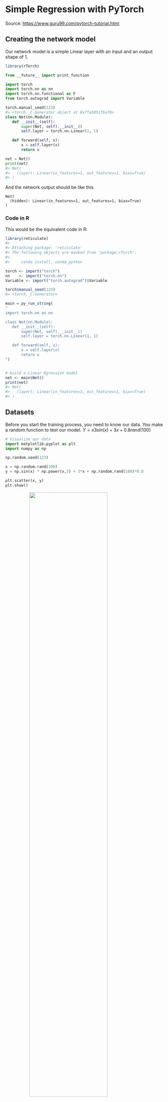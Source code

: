 
# Simple Regression with PyTorch

Source: https://www.guru99.com/pytorch-tutorial.html

## Creating the network model

Our network model is a simple Linear layer with an input and an output shape of 1.


```r
library(rTorch)
```




```python
from __future__ import print_function

import torch
import torch.nn as nn
import torch.nn.functional as F
from torch.autograd import Variable

torch.manual_seed(123)
#> <torch._C.Generator object at 0x7fa5051f6a70>
class Net(nn.Module):
   def __init__(self):
       super(Net, self).__init__()
       self.layer = torch.nn.Linear(1, 1)

   def forward(self, x):
       x = self.layer(x)      
       return x

net = Net()
print(net)
#> Net(
#>   (layer): Linear(in_features=1, out_features=1, bias=True)
#> )
```

And the network output should be like this

```
Net(
  (hidden): Linear(in_features=1, out_features=1, bias=True)
)
```

### Code in R
This would be the equivalent code in R:


```r
library(reticulate)
#> 
#> Attaching package: 'reticulate'
#> The following objects are masked from 'package:rTorch':
#> 
#>     conda_install, conda_python

torch <- import("torch")
nn    <- import("torch.nn")
Variable <- import("torch.autograd")$Variable

torch$manual_seed(123)
#> <torch._C.Generator>

main = py_run_string(
"
import torch.nn as nn

class Net(nn.Module):
   def __init__(self):
       super(Net, self).__init__()
       self.layer = torch.nn.Linear(1, 1)

   def forward(self, x):
       x = self.layer(x)      
       return x
")


# build a Linear Rgression model
net <- main$Net()
print(net)
#> Net(
#>   (layer): Linear(in_features=1, out_features=1, bias=True)
#> )
```


## Datasets

Before you start the training process, you need to know our data. You make a random function to test our model. $Y = x3 sin(x)+ 3x+0.8 rand(100)$



```python
# Visualize our data
import matplotlib.pyplot as plt
import numpy as np

np.random.seed(123)

x = np.random.rand(100)
y = np.sin(x) * np.power(x,3) + 3*x + np.random.rand(100)*0.8

plt.scatter(x, y)
plt.show()
```

<img src="09-simple_regression_files/figure-html/unnamed-chunk-5-1.png" width="70%" style="display: block; margin: auto;" />

This is the code in R:


```r
np    <- import("numpy")

np$random$seed(123L)

x = np$random$rand(100L)
y = np$sin(x) * np$power(x, 3L) + 3*x + np$random$rand(100L)*0.8

plot(x, y)
```

<img src="09-simple_regression_files/figure-html/unnamed-chunk-6-1.png" width="70%" style="display: block; margin: auto;" />


Before you start the training process, you need to convert the numpy array to Variables that supported by Torch and autograd.


```python
# convert numpy array to tensor in shape of input size
x = torch.from_numpy(x.reshape(-1,1)).float()
y = torch.from_numpy(y.reshape(-1,1)).float()
print(x, y)
#> tensor([[0.6965],
#>         [0.2861],
#>         [0.2269],
#>         [0.5513],
#>         [0.7195],
#>         [0.4231],
#>         [0.9808],
#>         [0.6848],
#>         [0.4809],
#>         [0.3921],
#>         [0.3432],
#>         [0.7290],
#>         [0.4386],
#>         [0.0597],
#>         [0.3980],
#>         [0.7380],
#>         [0.1825],
#>         [0.1755],
#>         [0.5316],
#>         [0.5318],
#>         [0.6344],
#>         [0.8494],
#>         [0.7245],
#>         [0.6110],
#>         [0.7224],
#>         [0.3230],
#>         [0.3618],
#>         [0.2283],
#>         [0.2937],
#>         [0.6310],
#>         [0.0921],
#>         [0.4337],
#>         [0.4309],
#>         [0.4937],
#>         [0.4258],
#>         [0.3123],
#>         [0.4264],
#>         [0.8934],
#>         [0.9442],
#>         [0.5018],
#>         [0.6240],
#>         [0.1156],
#>         [0.3173],
#>         [0.4148],
#>         [0.8663],
#>         [0.2505],
#>         [0.4830],
#>         [0.9856],
#>         [0.5195],
#>         [0.6129],
#>         [0.1206],
#>         [0.8263],
#>         [0.6031],
#>         [0.5451],
#>         [0.3428],
#>         [0.3041],
#>         [0.4170],
#>         [0.6813],
#>         [0.8755],
#>         [0.5104],
#>         [0.6693],
#>         [0.5859],
#>         [0.6249],
#>         [0.6747],
#>         [0.8423],
#>         [0.0832],
#>         [0.7637],
#>         [0.2437],
#>         [0.1942],
#>         [0.5725],
#>         [0.0957],
#>         [0.8853],
#>         [0.6272],
#>         [0.7234],
#>         [0.0161],
#>         [0.5944],
#>         [0.5568],
#>         [0.1590],
#>         [0.1531],
#>         [0.6955],
#>         [0.3188],
#>         [0.6920],
#>         [0.5544],
#>         [0.3890],
#>         [0.9251],
#>         [0.8417],
#>         [0.3574],
#>         [0.0436],
#>         [0.3048],
#>         [0.3982],
#>         [0.7050],
#>         [0.9954],
#>         [0.3559],
#>         [0.7625],
#>         [0.5932],
#>         [0.6917],
#>         [0.1511],
#>         [0.3989],
#>         [0.2409],
#>         [0.3435]]) tensor([[2.7166],
#>         [1.3983],
#>         [0.7679],
#>         [1.8464],
#>         [2.6614],
#>         [1.8297],
#>         [4.4034],
#>         [2.7003],
#>         [2.1778],
#>         [1.5073],
#>         [1.2966],
#>         [2.7287],
#>         [1.4884],
#>         [0.8423],
#>         [1.4895],
#>         [2.9263],
#>         [1.0114],
#>         [0.9445],
#>         [1.6729],
#>         [2.4624],
#>         [2.7788],
#>         [3.1746],
#>         [2.6593],
#>         [2.3800],
#>         [3.1382],
#>         [1.7665],
#>         [1.3082],
#>         [1.1390],
#>         [1.5341],
#>         [2.3566],
#>         [0.8612],
#>         [1.4642],
#>         [1.8066],
#>         [2.2308],
#>         [2.0962],
#>         [1.0096],
#>         [1.6538],
#>         [3.3994],
#>         [3.8747],
#>         [2.0045],
#>         [2.0884],
#>         [0.5845],
#>         [1.7039],
#>         [1.7285],
#>         [3.4602],
#>         [1.3581],
#>         [2.0949],
#>         [3.7935],
#>         [2.1950],
#>         [2.6425],
#>         [0.4948],
#>         [3.5188],
#>         [2.1628],
#>         [1.9643],
#>         [1.5740],
#>         [1.0099],
#>         [1.8123],
#>         [2.9534],
#>         [3.6986],
#>         [1.9485],
#>         [2.5445],
#>         [2.4811],
#>         [2.4700],
#>         [2.2838],
#>         [3.4392],
#>         [0.9015],
#>         [2.8687],
#>         [1.4766],
#>         [1.1847],
#>         [2.2782],
#>         [0.8885],
#>         [3.2565],
#>         [2.7141],
#>         [3.0781],
#>         [0.7763],
#>         [2.0038],
#>         [1.8270],
#>         [0.5882],
#>         [0.7793],
#>         [2.6416],
#>         [1.4162],
#>         [2.3851],
#>         [1.9140],
#>         [1.8385],
#>         [3.7822],
#>         [3.6160],
#>         [1.0941],
#>         [0.5721],
#>         [1.6683],
#>         [1.6848],
#>         [2.5068],
#>         [4.3876],
#>         [1.3866],
#>         [3.1286],
#>         [1.9197],
#>         [2.7949],
#>         [0.4797],
#>         [1.8171],
#>         [1.1042],
#>         [1.1414]])
```

### Code in R
Notice that before converting to a Torch tensor, we need first to convert the R numeric vector to a `numpy` array:

```r
# convert numpy array to tensor in shape of input size
x <- r_to_py(x)
y <- r_to_py(y)
x = torch$from_numpy(x$reshape(-1L, 1L)) #$float()
y = torch$from_numpy(y$reshape(-1L, 1L)) #$float()
print(x, y)
#> tensor([[0.6965],
#>         [0.2861],
#>         [0.2269],
#>         [0.5513],
#>         [0.7195],
#>         [0.4231],
#>         [0.9808],
#>         [0.6848],
#>         [0.4809],
#>         [0.3921],
#>         [0.3432],
#>         [0.7290],
#>         [0.4386],
#>         [0.0597],
#>         [0.3980],
#>         [0.7380],
#>         [0.1825],
#>         [0.1755],
#>         [0.5316],
#>         [0.5318],
#>         [0.6344],
#>         [0.8494],
#>         [0.7245],
#>         [0.6110],
#>         [0.7224],
#>         [0.3230],
#>         [0.3618],
#>         [0.2283],
#>         [0.2937],
#>         [0.6310],
#>         [0.0921],
#>         [0.4337],
#>         [0.4309],
#>         [0.4937],
#>         [0.4258],
#>         [0.3123],
#>         [0.4264],
#>         [0.8934],
#>         [0.9442],
#>         [0.5018],
#>         [0.6240],
#>         [0.1156],
#>         [0.3173],
#>         [0.4148],
#>         [0.8663],
#>         [0.2505],
#>         [0.4830],
#>         [0.9856],
#>         [0.5195],
#>         [0.6129],
#>         [0.1206],
#>         [0.8263],
#>         [0.6031],
#>         [0.5451],
#>         [0.3428],
#>         [0.3041],
#>         [0.4170],
#>         [0.6813],
#>         [0.8755],
#>         [0.5104],
#>         [0.6693],
#>         [0.5859],
#>         [0.6249],
#>         [0.6747],
#>         [0.8423],
#>         [0.0832],
#>         [0.7637],
#>         [0.2437],
#>         [0.1942],
#>         [0.5725],
#>         [0.0957],
#>         [0.8853],
#>         [0.6272],
#>         [0.7234],
#>         [0.0161],
#>         [0.5944],
#>         [0.5568],
#>         [0.1590],
#>         [0.1531],
#>         [0.6955],
#>         [0.3188],
#>         [0.6920],
#>         [0.5544],
#>         [0.3890],
#>         [0.9251],
#>         [0.8417],
#>         [0.3574],
#>         [0.0436],
#>         [0.3048],
#>         [0.3982],
#>         [0.7050],
#>         [0.9954],
#>         [0.3559],
#>         [0.7625],
#>         [0.5932],
#>         [0.6917],
#>         [0.1511],
#>         [0.3989],
#>         [0.2409],
#>         [0.3435]], dtype=torch.float64)
```

## Optimizer and Loss
Next, you should define the Optimizer and the Loss Function for our training process.


```python
# Define Optimizer and Loss Function
optimizer = torch.optim.SGD(net.parameters(), lr=0.2)
loss_func = torch.nn.MSELoss()
print(optimizer)
#> SGD (
#> Parameter Group 0
#>     dampening: 0
#>     lr: 0.2
#>     momentum: 0
#>     nesterov: False
#>     weight_decay: 0
#> )
print(loss_func)
#> MSELoss()
```

### Equivalent code in R

```r
# Define Optimizer and Loss Function
optimizer <- torch$optim$SGD(net$parameters(), lr=0.2)
loss_func <- torch$nn$MSELoss()
print(optimizer)
#> SGD (
#> Parameter Group 0
#>     dampening: 0
#>     lr: 0.2
#>     momentum: 0
#>     nesterov: False
#>     weight_decay: 0
#> )
print(loss_func)
#> MSELoss()
```

## Training
### Code in Python
Now let's start our training process. With an epoch of 250, you will iterate our data to find the best value for our hyperparameters.


```python
inputs = Variable(x)
outputs = Variable(y)
for i in range(250):
   prediction = net(inputs)
   loss = loss_func(prediction, outputs) 
   optimizer.zero_grad()
   loss.backward()        
   optimizer.step()       

   if i % 10 == 0:
       # plot and show learning process
       plt.cla()
       plt.scatter(x.data.numpy(), y.data.numpy())
       plt.plot(x.data.numpy(), prediction.data.numpy(), 'r-', lw=2)
       plt.text(0.5, 0, 'Loss=%.4f' % loss.data.numpy(), fontdict={'size': 10, 'color':  'red'})
       plt.pause(0.1)
```

<img src="09-simple_regression_files/figure-html/unnamed-chunk-11-1.png" width="70%" style="display: block; margin: auto;" /><img src="09-simple_regression_files/figure-html/unnamed-chunk-11-2.png" width="70%" style="display: block; margin: auto;" /><img src="09-simple_regression_files/figure-html/unnamed-chunk-11-3.png" width="70%" style="display: block; margin: auto;" /><img src="09-simple_regression_files/figure-html/unnamed-chunk-11-4.png" width="70%" style="display: block; margin: auto;" /><img src="09-simple_regression_files/figure-html/unnamed-chunk-11-5.png" width="70%" style="display: block; margin: auto;" /><img src="09-simple_regression_files/figure-html/unnamed-chunk-11-6.png" width="70%" style="display: block; margin: auto;" /><img src="09-simple_regression_files/figure-html/unnamed-chunk-11-7.png" width="70%" style="display: block; margin: auto;" /><img src="09-simple_regression_files/figure-html/unnamed-chunk-11-8.png" width="70%" style="display: block; margin: auto;" /><img src="09-simple_regression_files/figure-html/unnamed-chunk-11-9.png" width="70%" style="display: block; margin: auto;" /><img src="09-simple_regression_files/figure-html/unnamed-chunk-11-10.png" width="70%" style="display: block; margin: auto;" /><img src="09-simple_regression_files/figure-html/unnamed-chunk-11-11.png" width="70%" style="display: block; margin: auto;" /><img src="09-simple_regression_files/figure-html/unnamed-chunk-11-12.png" width="70%" style="display: block; margin: auto;" /><img src="09-simple_regression_files/figure-html/unnamed-chunk-11-13.png" width="70%" style="display: block; margin: auto;" /><img src="09-simple_regression_files/figure-html/unnamed-chunk-11-14.png" width="70%" style="display: block; margin: auto;" /><img src="09-simple_regression_files/figure-html/unnamed-chunk-11-15.png" width="70%" style="display: block; margin: auto;" /><img src="09-simple_regression_files/figure-html/unnamed-chunk-11-16.png" width="70%" style="display: block; margin: auto;" /><img src="09-simple_regression_files/figure-html/unnamed-chunk-11-17.png" width="70%" style="display: block; margin: auto;" /><img src="09-simple_regression_files/figure-html/unnamed-chunk-11-18.png" width="70%" style="display: block; margin: auto;" /><img src="09-simple_regression_files/figure-html/unnamed-chunk-11-19.png" width="70%" style="display: block; margin: auto;" /><img src="09-simple_regression_files/figure-html/unnamed-chunk-11-20.png" width="70%" style="display: block; margin: auto;" /><img src="09-simple_regression_files/figure-html/unnamed-chunk-11-21.png" width="70%" style="display: block; margin: auto;" /><img src="09-simple_regression_files/figure-html/unnamed-chunk-11-22.png" width="70%" style="display: block; margin: auto;" /><img src="09-simple_regression_files/figure-html/unnamed-chunk-11-23.png" width="70%" style="display: block; margin: auto;" /><img src="09-simple_regression_files/figure-html/unnamed-chunk-11-24.png" width="70%" style="display: block; margin: auto;" /><img src="09-simple_regression_files/figure-html/unnamed-chunk-11-25.png" width="70%" style="display: block; margin: auto;" />

```python
plt.show()
```

<img src="09-simple_regression_files/figure-html/unnamed-chunk-11-26.png" width="70%" style="display: block; margin: auto;" />

### Code in R


```r
x = x$type(torch$FloatTensor)   # make it a a FloatTensor
y = y$type(torch$FloatTensor)

inputs = Variable(x)
outputs = Variable(y)
plot(x$data$numpy(), y$data$numpy(), col = "blue")
for (i in 1:250) {
   prediction = net(inputs)
   loss = loss_func(prediction, outputs)
   optimizer$zero_grad()
   loss$backward()
   optimizer$step()

   if (i %% 10 == 0) {
       # plot and show learning process
      # points(x$data$numpy(), y$data$numpy())
      points(x$data$numpy(), prediction$data$numpy(), col="red")
       # cat(i, loss$data$numpy(), "\n")
   }
}
```

<img src="09-simple_regression_files/figure-html/unnamed-chunk-12-1.png" width="70%" style="display: block; margin: auto;" />


## Result

As you can see below, you successfully performed regression with a neural network. Actually, on every iteration, the red line in the plot will update and change its position to fit the data. But in this picture, you only show you the final result


